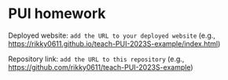 # PUI homework

Deployed website: `add the URL to your deployed website` (e.g., https://rikky0611.github.io/teach-PUI-2023S-example/index.html)

Repository link: `add the URL to this repository` (e.g., https://github.com/rikky0611/teach-PUI-2023S-example)
